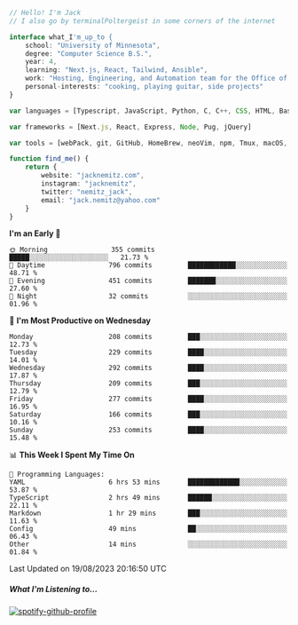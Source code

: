 ```typescript
// Hello! I'm Jack
// I also go by terminalPoltergeist in some corners of the internet

interface what_I'm_up_to {
    school: "University of Minnesota",
    degree: "Computer Science B.S.",
    year: 4,
    learning: "Next.js, React, Tailwind, Ansible",
    work: "Hosting, Engineering, and Automation team for the Office of Information Technology at UMN",
    personal-interests: "cooking, playing guitar, side projects"
}

var languages = [Typescript, JavaScript, Python, C, C++, CSS, HTML, Bash, VimScript]

var frameworks = [Next.js, React, Express, Node, Pug, jQuery]

var tools = [webPack, git, GitHub, HomeBrew, neoVim, npm, Tmux, macOS, Ubuntu, Docker, Nginx, Ansible, Cloudflare, DigitalOcean]

function find_me() {
    return {
        website: "jacknemitz.com",
        instagram: "jacknemitz",
        twitter: "nemitz_jack",
        email: "jack.nemitz@yahoo.com"
    }
}
```

<!--START_SECTION:waka-->
**I'm an Early 🐤** 

```text
🌞 Morning                355 commits         █████░░░░░░░░░░░░░░░░░░░░   21.73 % 
🌆 Daytime                796 commits         ████████████░░░░░░░░░░░░░   48.71 % 
🌃 Evening                451 commits         ███████░░░░░░░░░░░░░░░░░░   27.60 % 
🌙 Night                  32 commits          ░░░░░░░░░░░░░░░░░░░░░░░░░   01.96 % 
```
📅 **I'm Most Productive on Wednesday** 

```text
Monday                   208 commits         ███░░░░░░░░░░░░░░░░░░░░░░   12.73 % 
Tuesday                  229 commits         ████░░░░░░░░░░░░░░░░░░░░░   14.01 % 
Wednesday                292 commits         ████░░░░░░░░░░░░░░░░░░░░░   17.87 % 
Thursday                 209 commits         ███░░░░░░░░░░░░░░░░░░░░░░   12.79 % 
Friday                   277 commits         ████░░░░░░░░░░░░░░░░░░░░░   16.95 % 
Saturday                 166 commits         ███░░░░░░░░░░░░░░░░░░░░░░   10.16 % 
Sunday                   253 commits         ████░░░░░░░░░░░░░░░░░░░░░   15.48 % 
```


📊 **This Week I Spent My Time On** 

```text
💬 Programming Languages: 
YAML                     6 hrs 53 mins       █████████████░░░░░░░░░░░░   53.87 % 
TypeScript               2 hrs 49 mins       ██████░░░░░░░░░░░░░░░░░░░   22.11 % 
Markdown                 1 hr 29 mins        ███░░░░░░░░░░░░░░░░░░░░░░   11.63 % 
Config                   49 mins             ██░░░░░░░░░░░░░░░░░░░░░░░   06.43 % 
Other                    14 mins             ░░░░░░░░░░░░░░░░░░░░░░░░░   01.84 % 
```


 Last Updated on 19/08/2023 20:16:50 UTC
<!--END_SECTION:waka-->

##### What I'm Listening to...

[![spotify-github-profile](https://spotify-github-profile.vercel.app/api/view?uid=jack.nemitz&cover_image=true&show_offline=true&bar_color=53b14f&bar_color_cover=false&background_color=121212FF)](https://spotify-github-profile.vercel.app/api/view?uid=jack.nemitz&redirect=true)

